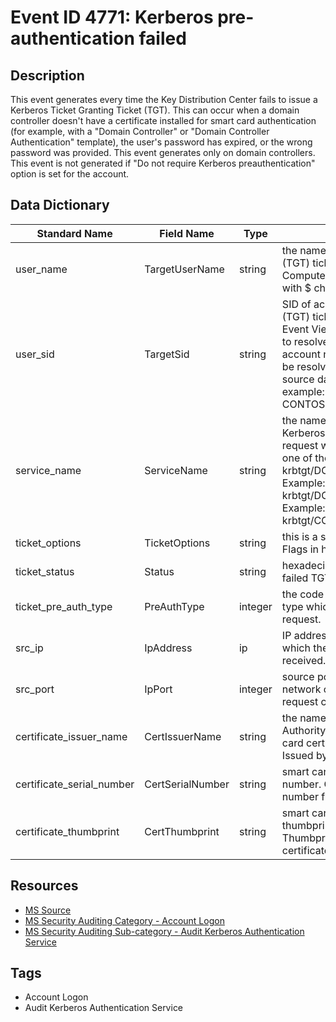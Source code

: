 # Event ID 4771: Kerberos pre-authentication failed

## Description
This event generates every time the Key Distribution Center fails to issue a Kerberos Ticket Granting Ticket (TGT). This can occur when a domain controller doesn't have a certificate installed for smart card authentication (for example, with a "Domain Controller" or "Domain Controller Authentication" template), the user's password has expired, or the wrong password was provided. This event generates only on domain controllers. This event is not generated if "Do not require Kerberos preauthentication" option is set for the account.

## Data Dictionary
|Standard Name|Field Name|Type|Description|Sample Value|
|---|---|---|---|---|
|user_name|TargetUserName|string|the name of account, for which (TGT) ticket was requested. Computer account name ends with $ character.|dadmin|
|user_sid|TargetSid|string|SID of account object for which (TGT) ticket was requested. Event Viewer automatically tries to resolve SIDs and show the account name. If the SID cannot be resolved, you will see the source data in the event. For example: CONTOSO\dadmin or CONTOSO\WIN81$.|S-1-5-21-3457937927-2839227994-823803824-1104|
|service_name|ServiceName|string|the name of the service in the Kerberos Realm to which TGT request was sent. Typically has one of the following formats: krbtgt/DOMAIN_NETBIOS_NAME. Example: krbtgt/CONTOSO, krbtgt/DOMAIN_FULL_NAME. Example: krbtgt/CONTOSO.LOCAL|krbtgt/CONTOSO.LOCAL|
|ticket_options|TicketOptions|string|this is a set of different Ticket Flags in hexadecimal format|0x40810010|
|ticket_status|Status|string|hexadecimal failure code of failed TGT issue operation|0x10|
|ticket_pre_auth_type|PreAuthType|integer|the code of pre-Authentication type which was used in TGT request.|15|
|src_ip|IpAddress|ip|IP address of the computer from which the TGT request was received.|::ffff:10.0.0.12|
|src_port|IpPort|integer|source port number of client network connection (TGT request connection).|49254|
|certificate_issuer_name|CertIssuerName|string|the name of the Certification Authority that issued the smart card certificate. Populated in Issued by field in certificate.||
|certificate_serial_number|CertSerialNumber|string|smart card certificate's serial number. Can be found in Serial number field in the certificate.||
|certificate_thumbprint|CertThumbprint|string|smart card certificate's thumbprint. Can be found in Thumbprint field in the certificate.||

## Resources
* [MS Source](https://github.com/MicrosoftDocs/windows-itpro-docs/blob/master/windows/security/threat-protection/auditing/event-4771.md)
* [MS Security Auditing Category - Account Logon](https://docs.microsoft.com/en-us/windows/security/threat-protection/auditing/advanced-security-audit-policy-settings#account-logon)
* [MS Security Auditing Sub-category - Audit Kerberos Authentication Service](https://github.com/MicrosoftDocs/windows-itpro-docs/tree/master/windows/security/threat-protection/auditing/audit-kerberos-authentication-service.md)

## Tags
* Account Logon
* Audit Kerberos Authentication Service